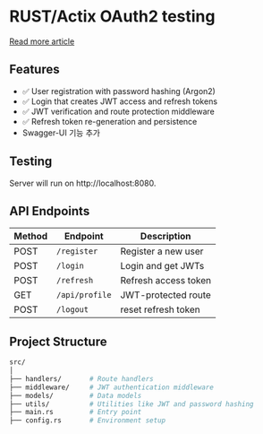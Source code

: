 # RUST/Actix OAuth2 testing

[Read more article](https://www.djamware.com/post/6836f7bc3069a919de614b05/rest-api-security-with-rust-mongodb-and-oauth2)

## Features

- ✅ User registration with password hashing (Argon2)
- ✅ Login that creates JWT access and refresh tokens
- ✅ JWT verification and route protection middleware
- ✅ Refresh token re-generation and persistence
- Swagger-UI 기능 추가

## Testing
Server will run on http://localhost:8080.

## API Endpoints

| Method | Endpoint           | Description          |
| ------ | ------------------ | -------------------- |
| POST   | `/register`        | Register a new user  |
| POST   | `/login`           | Login and get JWTs   |
| POST   | `/refresh`         | Refresh access token |
| GET    | `/api/profile`     | JWT-protected route  |
| POST   | `/logout`          | reset refresh token  |

## Project Structure

```graphql
src/
│
├── handlers/       # Route handlers
├── middleware/     # JWT authentication middleware
├── models/         # Data models
├── utils/          # Utilities like JWT and password hashing
├── main.rs         # Entry point
├── config.rs       # Environment setup
```
